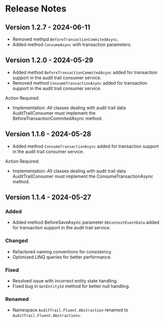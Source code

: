 # Release Notes

## Version 1.2.7 - 2024-06-11

- Removed methpd `BeforeTransactionCommitedAsync`.
- Added method `ConsumeAsync` with transaction parameters.

## Version 1.2.0 - 2024-05-29

- Added method `BeforeTransactionCommitedAsync` added for transaction support in the audit trail consumer service.
- Removed method `ConsumeTransactionAsync` added for transaction support in the audit trail consumer service.

Action Required:

- Implementation: All classes dealing with audit trail data AuditTrailConsumer must implement the
  BeforeTransactionCommitedAsync method.

## Version 1.1.6 - 2024-05-28

- Added method `ConsumeTransactionAsync` added for transaction support in the audit trail consumer service.

Action Required:

- Implementation: All classes dealing with audit trail data AuditTrailConsumer must implement the
  ConsumeTransactionAsync method.

## Version 1.1.4 - 2024-05-27

### Added

- Added method BeforeSaveAsync parameter `DbContextEventData` added for transaction support in the audit trail service.

### Changed

- Refactored naming conventions for consistency.
- Optimized LINQ queries for better performance.

### Fixed

- Resolved issue with incorrect entity state handling.
- Fixed bug in `GetEntityId` method for better null handling.

### Renamed

- Namespace `AuditTrail.Fluent.Abstraction` renamed to `AuditTrail.Fluent.Abstractions`.